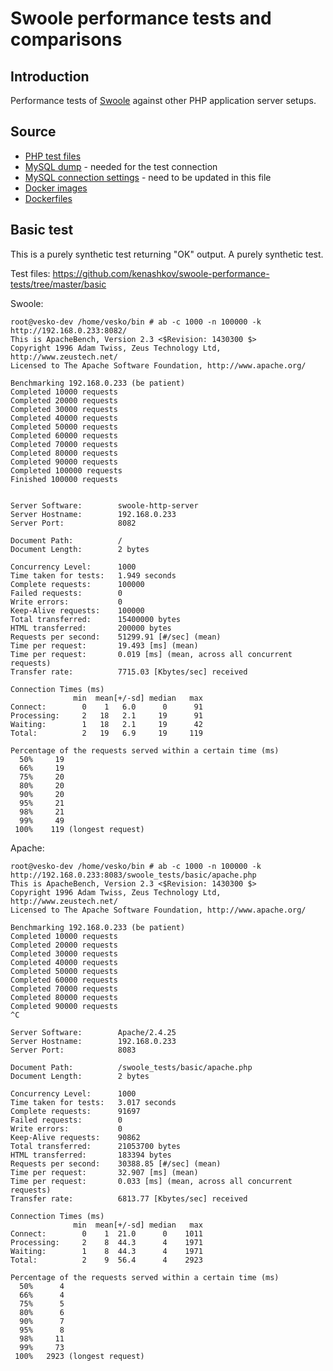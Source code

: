 # Swoole performance tests and comparisons

## Introduction

Performance tests of [Swoole](https://www.swoole.co.uk/) against other PHP application server setups.

## Source

- [PHP test files](https://github.com/kenashkov/swoole-performance-tests/)
- [MySQL dump](https://github.com/kenashkov/swoole-performance-tests/blob/master/test_db_dump.sql) - needed for the test connection
- [MySQL connection settings](https://github.com/kenashkov/swoole-performance-tests/blob/master/conn_settings.php) - need to be updated in this file
- [Docker images](https://cloud.docker.com/u/kenashkov/repository/docker/kenashkov/php-tests)
- [Dockerfiles](https://github.com/kenashkov/php-tests-dockerfiles)


## Basic test

This is a purely synthetic test returning "OK" output. A purely synthetic test.

Test files: https://github.com/kenashkov/swoole-performance-tests/tree/master/basic

Swoole:
```
root@vesko-dev /home/vesko/bin # ab -c 1000 -n 100000 -k http://192.168.0.233:8082/
This is ApacheBench, Version 2.3 <$Revision: 1430300 $>
Copyright 1996 Adam Twiss, Zeus Technology Ltd, http://www.zeustech.net/
Licensed to The Apache Software Foundation, http://www.apache.org/

Benchmarking 192.168.0.233 (be patient)
Completed 10000 requests
Completed 20000 requests
Completed 30000 requests
Completed 40000 requests
Completed 50000 requests
Completed 60000 requests
Completed 70000 requests
Completed 80000 requests
Completed 90000 requests
Completed 100000 requests
Finished 100000 requests


Server Software:        swoole-http-server
Server Hostname:        192.168.0.233
Server Port:            8082

Document Path:          /
Document Length:        2 bytes

Concurrency Level:      1000
Time taken for tests:   1.949 seconds
Complete requests:      100000
Failed requests:        0
Write errors:           0
Keep-Alive requests:    100000
Total transferred:      15400000 bytes
HTML transferred:       200000 bytes
Requests per second:    51299.91 [#/sec] (mean)
Time per request:       19.493 [ms] (mean)
Time per request:       0.019 [ms] (mean, across all concurrent requests)
Transfer rate:          7715.03 [Kbytes/sec] received

Connection Times (ms)
              min  mean[+/-sd] median   max
Connect:        0    1   6.0      0      91
Processing:     2   18   2.1     19      91
Waiting:        1   18   2.1     19      42
Total:          2   19   6.9     19     119

Percentage of the requests served within a certain time (ms)
  50%     19
  66%     19
  75%     20
  80%     20
  90%     20
  95%     21
  98%     21
  99%     49
 100%    119 (longest request)
```
 
Apache:
```
root@vesko-dev /home/vesko/bin # ab -c 1000 -n 100000 -k http://192.168.0.233:8083/swoole_tests/basic/apache.php
This is ApacheBench, Version 2.3 <$Revision: 1430300 $>
Copyright 1996 Adam Twiss, Zeus Technology Ltd, http://www.zeustech.net/
Licensed to The Apache Software Foundation, http://www.apache.org/

Benchmarking 192.168.0.233 (be patient)
Completed 10000 requests
Completed 20000 requests
Completed 30000 requests
Completed 40000 requests
Completed 50000 requests
Completed 60000 requests
Completed 70000 requests
Completed 80000 requests
Completed 90000 requests
^C

Server Software:        Apache/2.4.25
Server Hostname:        192.168.0.233
Server Port:            8083

Document Path:          /swoole_tests/basic/apache.php
Document Length:        2 bytes

Concurrency Level:      1000
Time taken for tests:   3.017 seconds
Complete requests:      91697
Failed requests:        0
Write errors:           0
Keep-Alive requests:    90862
Total transferred:      21053700 bytes
HTML transferred:       183394 bytes
Requests per second:    30388.85 [#/sec] (mean)
Time per request:       32.907 [ms] (mean)
Time per request:       0.033 [ms] (mean, across all concurrent requests)
Transfer rate:          6813.77 [Kbytes/sec] received

Connection Times (ms)
              min  mean[+/-sd] median   max
Connect:        0    1  21.0      0    1011
Processing:     2    8  44.3      4    1971
Waiting:        1    8  44.3      4    1971
Total:          2    9  56.4      4    2923

Percentage of the requests served within a certain time (ms)
  50%      4
  66%      4
  75%      5
  80%      6
  90%      7
  95%      8
  98%     11
  99%     73
 100%   2923 (longest request)
```


